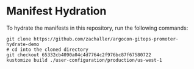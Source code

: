 # Manifest Hydration

To hydrate the manifests in this repository, run the following commands:

```shell
git clone https://github.com/zachaller/argocon-gitops-promoter-hydrate-demo
# cd into the cloned directory
git checkout 65332cb4090a04c4d7764c2f976bc87f67580722
kustomize build ./user-configuration/production/us-west-1
```
